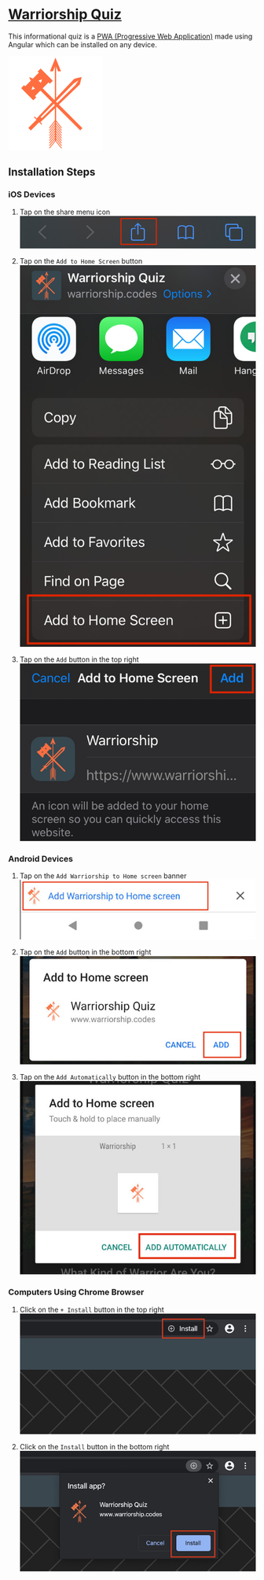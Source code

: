 # [Warriorship Quiz](https://www.warriorship.codes/)

This informational quiz is a [PWA (Progressive Web Application)](https://web.dev/what-are-pwas/) made using Angular which can be installed on any device.

![Warrior Logo](src/assets/icons/icon-192x192.png)

## Installation Steps

### iOS Devices

1. Tap on the share menu icon 
![Step 1 Image](docs/images/ios_step1.jpg)

2. Tap on the `Add to Home Screen` button 
![Step 2 Image](docs/images/ios_step2.jpg)

3. Tap on the `Add` button in the top right 
![Step 3 Image](docs/images/ios_step3.jpg)

### Android Devices

1. Tap on the `Add Warriorship to Home screen` banner 
![Step 1 Image](docs/images/android_step1.jpg)

2. Tap on the `Add` button in the bottom right 
![Step 2 Image](docs/images/android_step2.jpg)

3. Tap on the `Add Automatically` button in the bottom right 
![Step 3 Image](docs/images/android_step3.jpg)

### Computers Using Chrome Browser

1. Click on the `+ Install` button in the top right 
![Step 1 Image](docs/images/chrome_step1.jpg)

2. Click on the `Install` button in the bottom right 
![Step 2 Image](docs/images/chrome_step2.jpg)


